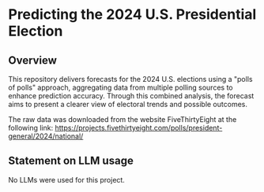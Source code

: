 # Predicting the 2024 U.S. Presidential Election

## Overview

This repository delivers forecasts for the 2024 U.S. elections using a "polls of polls" approach, aggregating data from multiple polling sources to enhance prediction accuracy. Through this combined analysis, the forecast aims to present a clearer view of electoral trends and possible outcomes.

The raw data was downloaded from the website FiveThirtyEight at the following link: https://projects.fivethirtyeight.com/polls/president-general/2024/national/ 




## Statement on LLM usage

No LLMs were used for this project.